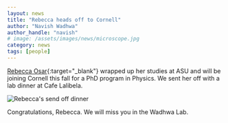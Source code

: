 ```yaml
---
layout: news
title: "Rebecca heads off to Cornell"
author: "Navish Wadhwa"
author_handle: "navish"
# image: /assets/images/news/microscope.jpg
category: news
tags: [people]
---
```

[Rebecca Osar](/team/member/rebecca-osar){:target="_blank"} wrapped up her studies at ASU and will be joining Cornell this fall for a PhD program in Physics. We sent her off with a lab dinner at Cafe Lalibela.

![Rebecca's send off dinner](/assets/images/news/rebecca-send-off-may23.jpg)

Congratulations, Rebecca. We will miss you in the Wadhwa Lab.